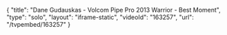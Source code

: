 {
    "title": "Dane Gudauskas - Volcom Pipe Pro 2013 Warrior - Best Moment",
    "type": "solo",
    "layout": "iframe-static",
    "videoId": "163257",
    "url": "\/tvpembed\/163257"
}